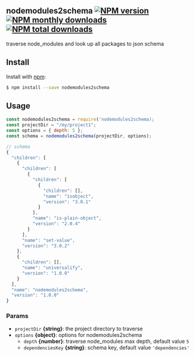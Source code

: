 ## nodemodules2schema [![NPM version](https://img.shields.io/npm/v/nodemodules2schema.svg?style=flat)](https://www.npmjs.com/package/nodemodules2schema) [![NPM monthly downloads](https://img.shields.io/npm/dm/nodemodules2schema.svg?style=flat)](https://npmjs.org/package/nodemodules2schema) [![NPM total downloads](https://img.shields.io/npm/dt/nodemodules2schema.svg?style=flat)](https://npmjs.org/package/nodemodules2schema)

traverse node_modules and look up all packages to json schema

## Install

Install with [npm](https://www.npmjs.com/):

```sh
$ npm install --save nodemodules2schema
```

## Usage

```js
const nodemodules2schema = require('nodemodules2schema);
const projectDir = "/my/project1";
const options = { depth: 5 };
const schema = nodemodules2schema(projectDir, options);

// schema
{
  "children": [
    {
      "children": [
        {
          "children": [
            {
              "children": [],
              "name": "isobject",
              "version": "3.0.1"
            }
          ],
          "name": "is-plain-object",
          "version": "2.0.4"
        }
      ],
      "name": "set-value",
      "version": "3.0.2"
    },
    {
      "children": [],
      "name": "universalify",
      "version": "1.0.0"
    }
  ],
  "name": "nodemodules2schema",
  "version": "1.0.0"
}
```

### Params

* `projectDir` **{string}**: the project directory to traverse 
* `options` **{object}**: options for nodemodules2schema
  - `depth` **{number}**: traverse node_modules max depth, default value `5`
  - `dependenciesKey` **{string}**: schema key, default value `'dependencies'`
